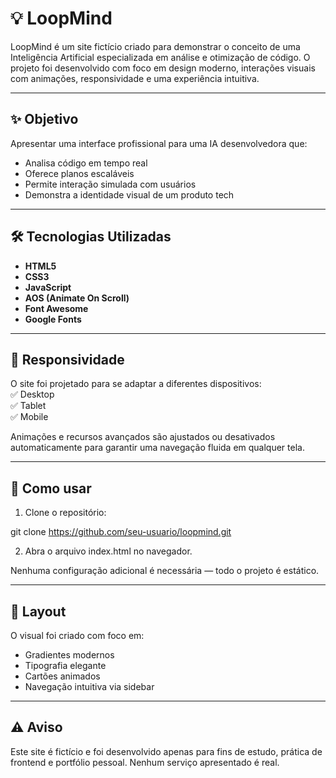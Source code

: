 # 💡 LoopMind

LoopMind é um site fictício criado para demonstrar o conceito de uma Inteligência Artificial especializada em análise e otimização de código. O projeto foi desenvolvido com foco em design moderno, interações visuais com animações, responsividade e uma experiência intuitiva.

---

## ✨ Objetivo

Apresentar uma interface profissional para uma IA desenvolvedora que:
- Analisa código em tempo real
- Oferece planos escaláveis
- Permite interação simulada com usuários
- Demonstra a identidade visual de um produto tech

---

## 🛠️ Tecnologias Utilizadas

- **HTML5**  
- **CSS3**
- **JavaScript**
- **AOS (Animate On Scroll)**  
- **Font Awesome**  
- **Google Fonts**

---

## 📱 Responsividade

O site foi projetado para se adaptar a diferentes dispositivos:  
✅ Desktop  
✅ Tablet  
✅ Mobile  

Animações e recursos avançados são ajustados ou desativados automaticamente para garantir uma navegação fluida em qualquer tela.

---

## 🔧 Como usar

1. Clone o repositório:

git clone https://github.com/seu-usuario/loopmind.git

2. Abra o arquivo index.html no navegador.

Nenhuma configuração adicional é necessária — todo o projeto é estático.

---

## 🎨 Layout

O visual foi criado com foco em:

- Gradientes modernos  
- Tipografia elegante  
- Cartões animados  
- Navegação intuitiva via sidebar

---

## ⚠️ Aviso

Este site é fictício e foi desenvolvido apenas para fins de estudo, prática de frontend e portfólio pessoal. Nenhum serviço apresentado é real.
